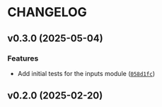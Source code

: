# CHANGELOG


## v0.3.0 (2025-05-04)

### Features

- Add initial tests for the inputs module
  ([`058d1fc`](https://github.com/arkitektio/fluss-next/commit/058d1fc1f102411876dbcc27645ad4e254a65a8c))


## v0.2.0 (2025-02-20)
